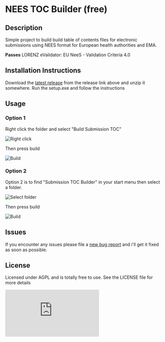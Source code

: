 # NEES TOC Builder (free)

## Description
Simple project to build build table of contents files for electronic submissions using NEES format for European health authorities and EMA. 

**Passes** LORENZ eValidator: EU NeeS - Validation Criteria 4.0

## Installation  Instructions 

Download the [latest release](../../releases/latest) from the release link above and unzip it somewhere. Run the setup.exe and follow the instructions

## Usage

### Option 1
Right click the folder and select "Build Submission TOC"

![Right click](https://cloud.githubusercontent.com/assets/1090602/7412457/07194f70-ef3b-11e4-84b3-ec514e333426.png)

Then press build

![Build](https://cloud.githubusercontent.com/assets/1090602/7412541/c11ab116-ef3b-11e4-84fa-46b4d8b658e5.png)

### Option 2
Option 2 is to find "Submission TOC Builder" in your start menu then select a folder.

![Select folder](https://cloud.githubusercontent.com/assets/1090602/7412540/c117ac28-ef3b-11e4-8d3d-e8b6e30ad964.png)

Then press build

![Build](https://cloud.githubusercontent.com/assets/1090602/7412541/c11ab116-ef3b-11e4-84fa-46b4d8b658e5.png)

## Issues
If you encounter any issues please file a [new bug report](../../issues/new) and i'll get it fixed as soon as possible.

## License 
Licensed under AGPL and is totally free to use. See the LICENSE file for more details

[![Analytics](https://ga-beacon.appspot.com/UA-4734549-10/TOC-Builder/readme.md)](https://github.com/igrigorik/ga-beacon)
